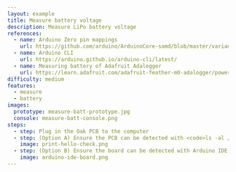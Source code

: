 ```yaml
---
layout: example
title: Measure battery voltage
description: Measure LiPo battery voltage
references:
  - name: Arduino Zero pin mappings
    url: https://github.com/arduino/ArduinoCore-samd/blob/master/variants/arduino_zero/variant.cpp
  - name: Arduino CLI
    url: https://arduino.github.io/arduino-cli/latest/
  - name: Measuring battery of Adafruit Adalogger
    url: https://learn.adafruit.com/adafruit-feather-m0-adalogger/power-management#measuring-battery-2060084-9
difficulty: medium
features:
  - measure
  - battery
images:
  prototype: measure-batt-prototype.jpg
  console: measure-batt-console.png
steps:
  - step: Plug in the Oak PCB to the computer
  - step: (Option A) Ensure the PCB can be detected with <code>ls -al /dev/cu.usbmodem</code> and <code>arduino-cli board list</code>. Run <code>make</code> to compile and upload the code to the board.
    image: print-hello-check.png
  - step: (Option B) Ensure the board can be detected with Arduino IDE. Compile and upload the code to the board.
    image: arduino-ide-board.png
---
```

